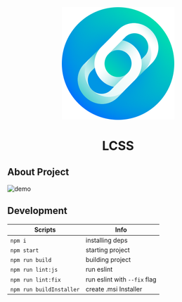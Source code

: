 <div align="center">
  <img src="./icon.png" alt="icon" height="256" width="256">
  <h1>LCSS</h1>
</div>

## About Project

![demo](demo.gif?raw=true)

## Development

| Scripts            | Info                         |
| ------------------ | ---------------------------- |
| `npm i`            | installing deps              |
| `npm start`        | starting project             |
| `npm run build`    | building project             |
| `npm run lint:js`  | run eslint                   |
| `npm run lint:fix` | run eslint with `--fix` flag |
| `npm run buildInstaller` | create .msi Installer  |
